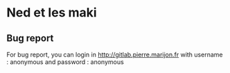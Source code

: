 # Ned et les maki

## Bug report

For bug report, you can login in http://gitlab.pierre.marijon.fr with username : anonymous and password : anonymous
